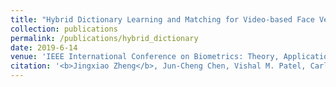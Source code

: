 ```yaml
---
title: "Hybrid Dictionary Learning and Matching for Video-based Face Verification"
collection: publications
permalink: /publications/hybrid_dictionary
date: 2019-6-14
venue: 'IEEE International Conference on Biometrics: Theory, Applications and Systems (BTAS)'
citation: '<b>Jingxiao Zheng</b>, Jun-Cheng Chen, Vishal M. Patel, Carlos D. Castillo, and Rama Chellappa. <i>IEEE International Conference on Biometrics: Theory, Applications and Systems.</i> <b>BTAS 2019.</b>'
--- 
```

